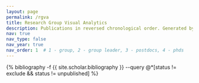```yaml
---
layout: page
permalink: /rgva
title: Research Group Visual Analytics
description: Publications in reversed chronological order. Generated by jekyll-scholar.
nav: true
nav_type: false
nav_year: true
nav_order: 1  # 1 - group, 2 - group leader, 3 - postdocs, 4 - phds
---
```


<!-- _pages/rgva.md -->
<div class="publications">

{% bibliography -f {{ site.scholar.bibliography }} --query @*[status != exclude && status != unpublished] %}

</div>
